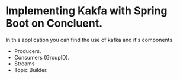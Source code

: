 # Implementing Kakfa with Spring Boot on Concluent.

In this application you can find the use of kafka and it's components.

- Producers.
- Consumers (GroupID).
- Streams
- Topic Builder.
